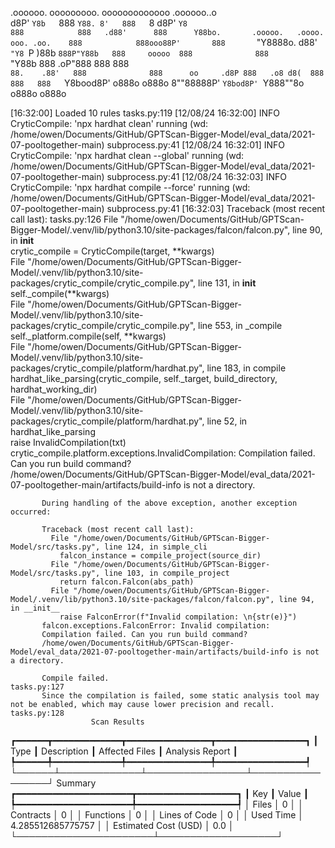 

  .oooooo.    ooooooooo.   ooooooooooooo  .oooooo..o                                 
 d8P'  `Y8b   `888   `Y88. 8'   888   `8 d8P'    `Y8                                 
888            888   .d88'      888      Y88bo.       .ooooo.   .oooo.   ooo. .oo.   
888            888ooo88P'       888       `"Y8888o.  d88' `"Y8 `P  )88b  `888P"Y88b  
888     ooooo  888              888           `"Y88b 888        .oP"888   888   888  
`88.    .88'   888              888      oo     .d8P 888   .o8 d8(  888   888   888  
 `Y8bood8P'   o888o            o888o     8""88888P'  `Y8bod8P' `Y888""8o o888o o888o                                                        


                                                                   

[16:32:00] Loaded 10 rules                                                                                                                                                                                                                   tasks.py:119
[12/08/24 16:32:00] INFO     CryticCompile: 'npx hardhat clean' running (wd: /home/owen/Documents/GitHub/GPTScan-Bigger-Model/eval_data/2021-07-pooltogether-main)                                                                       subprocess.py:41
[12/08/24 16:32:01] INFO     CryticCompile: 'npx hardhat clean --global' running (wd: /home/owen/Documents/GitHub/GPTScan-Bigger-Model/eval_data/2021-07-pooltogether-main)                                                              subprocess.py:41
[12/08/24 16:32:03] INFO     CryticCompile: 'npx hardhat compile --force' running (wd: /home/owen/Documents/GitHub/GPTScan-Bigger-Model/eval_data/2021-07-pooltogether-main)                                                             subprocess.py:41
[16:32:03] Traceback (most recent call last):                                                                                                                                                                                                tasks.py:126
             File "/home/owen/Documents/GitHub/GPTScan-Bigger-Model/.venv/lib/python3.10/site-packages/falcon/falcon.py", line 90, in __init__                                                                                                           
               crytic_compile = CryticCompile(target, **kwargs)                                                                                                                                                                                          
             File "/home/owen/Documents/GitHub/GPTScan-Bigger-Model/.venv/lib/python3.10/site-packages/crytic_compile/crytic_compile.py", line 131, in __init__                                                                                          
               self._compile(**kwargs)                                                                                                                                                                                                                   
             File "/home/owen/Documents/GitHub/GPTScan-Bigger-Model/.venv/lib/python3.10/site-packages/crytic_compile/crytic_compile.py", line 553, in _compile                                                                                          
               self._platform.compile(self, **kwargs)                                                                                                                                                                                                    
             File "/home/owen/Documents/GitHub/GPTScan-Bigger-Model/.venv/lib/python3.10/site-packages/crytic_compile/platform/hardhat.py", line 183, in compile                                                                                         
               hardhat_like_parsing(crytic_compile, self._target, build_directory, hardhat_working_dir)                                                                                                                                                  
             File "/home/owen/Documents/GitHub/GPTScan-Bigger-Model/.venv/lib/python3.10/site-packages/crytic_compile/platform/hardhat.py", line 52, in hardhat_like_parsing                                                                             
               raise InvalidCompilation(txt)                                                                                                                                                                                                             
           crytic_compile.platform.exceptions.InvalidCompilation: Compilation failed. Can you run build command?                                                                                                                                         
           /home/owen/Documents/GitHub/GPTScan-Bigger-Model/eval_data/2021-07-pooltogether-main/artifacts/build-info is not a directory.                                                                                                                 
                                                                                                                                                                                                                                                         
           During handling of the above exception, another exception occurred:                                                                                                                                                                           
                                                                                                                                                                                                                                                         
           Traceback (most recent call last):                                                                                                                                                                                                            
             File "/home/owen/Documents/GitHub/GPTScan-Bigger-Model/src/tasks.py", line 124, in simple_cli                                                                                                                                               
               falcon_instance = compile_project(source_dir)                                                                                                                                                                                             
             File "/home/owen/Documents/GitHub/GPTScan-Bigger-Model/src/tasks.py", line 103, in compile_project                                                                                                                                          
               return falcon.Falcon(abs_path)                                                                                                                                                                                                            
             File "/home/owen/Documents/GitHub/GPTScan-Bigger-Model/.venv/lib/python3.10/site-packages/falcon/falcon.py", line 94, in __init__                                                                                                           
               raise FalconError(f"Invalid compilation: \n{str(e)}")                                                                                                                                                                                     
           falcon.exceptions.FalconError: Invalid compilation:                                                                                                                                                                                           
           Compilation failed. Can you run build command?                                                                                                                                                                                                
           /home/owen/Documents/GitHub/GPTScan-Bigger-Model/eval_data/2021-07-pooltogether-main/artifacts/build-info is not a directory.                                                                                                                 
                                                                                                                                                                                                                                                         
           Compile failed.                                                                                                                                                                                                                   tasks.py:127
           Since the compilation is failed, some static analysis tool may not be enabled, which may cause lower precision and recall.                                                                                                        tasks.py:128
                      Scan Results                       
┏━━━━━━┳━━━━━━━━━━━━━┳━━━━━━━━━━━━━━━━┳━━━━━━━━━━━━━━━━━┓
┃ Type ┃ Description ┃ Affected Files ┃ Analysis Report ┃
┡━━━━━━╇━━━━━━━━━━━━━╇━━━━━━━━━━━━━━━━╇━━━━━━━━━━━━━━━━━┩
└──────┴─────────────┴────────────────┴─────────────────┘
                  Summary                   
┏━━━━━━━━━━━━━━━━━━━━━━┳━━━━━━━━━━━━━━━━━━━┓
┃ Key                  ┃ Value             ┃
┡━━━━━━━━━━━━━━━━━━━━━━╇━━━━━━━━━━━━━━━━━━━┩
│ Files                │ 0                 │
│ Contracts            │ 0                 │
│ Functions            │ 0                 │
│ Lines of Code        │ 0                 │
│ Used Time            │ 4.285512685775757 │
│ Estimated Cost (USD) │ 0.0               │
└──────────────────────┴───────────────────┘
